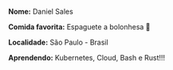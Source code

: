 **Nome:** Daniel Sales

**Comida favorita:** Espaguete a bolonhesa 💖

**Localidade:** São Paulo - Brasil

**Aprendendo:** Kubernetes, Cloud, Bash e Rust!!!